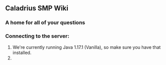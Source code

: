 ## Caladrius SMP Wiki
### A home for all of your questions 

### Connecting to the server:
 1. We're currently running Java 1.17.1 (Vanilla), so make sure you have that installed.
 2. 